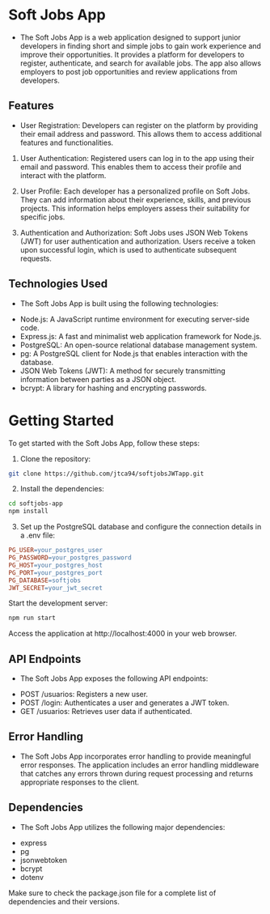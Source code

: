 # Soft Jobs App
- The Soft Jobs App is a web application designed to support junior developers in finding short and simple jobs to gain work experience and improve their opportunities. It provides a platform for developers to register, authenticate, and search for available jobs. The app also allows employers to post job opportunities and review applications from developers.

## Features
- User Registration: Developers can register on the platform by providing their email address and password. This allows them to access additional features and functionalities.

1. User Authentication: Registered users can log in to the app using their email and password. This enables them to access their profile and interact with the platform.

2. User Profile: Each developer has a personalized profile on Soft Jobs. They can add information about their experience, skills, and previous projects. This information helps employers assess their suitability for specific jobs.

3. Authentication and Authorization: Soft Jobs uses JSON Web Tokens (JWT) for user authentication and authorization. Users receive a token upon successful login, which is used to authenticate subsequent requests.

## Technologies Used
- The Soft Jobs App is built using the following technologies:

* Node.js: A JavaScript runtime environment for executing server-side code.
* Express.js: A fast and minimalist web application framework for Node.js.
* PostgreSQL: An open-source relational database management system.
* pg: A PostgreSQL client for Node.js that enables interaction with the database.
* JSON Web Tokens (JWT): A method for securely transmitting information between parties as a JSON object.
* bcrypt: A library for hashing and encrypting passwords.

# Getting Started
To get started with the Soft Jobs App, follow these steps:

1. Clone the repository:

```bash
git clone https://github.com/jtca94/softjobsJWTapp.git
```
2. Install the dependencies:

```bash
cd softjobs-app
npm install
```
3. Set up the PostgreSQL database and configure the connection details in a .env file:

```makefile
PG_USER=your_postgres_user
PG_PASSWORD=your_postgres_password
PG_HOST=your_postgres_host
PG_PORT=your_postgres_port
PG_DATABASE=softjobs
JWT_SECRET=your_jwt_secret
```

Start the development server:

```bash
npm run start
```
Access the application at http://localhost:4000 in your web browser.

## API Endpoints
- The Soft Jobs App exposes the following API endpoints:

* POST /usuarios: Registers a new user.
* POST /login: Authenticates a user and generates a JWT token.
* GET /usuarios: Retrieves user data if authenticated.

## Error Handling
- The Soft Jobs App incorporates error handling to provide meaningful error responses. The application includes an error handling middleware that catches any errors thrown during request processing and returns appropriate responses to the client.

## Dependencies
- The Soft Jobs App utilizes the following major dependencies:

* express
* pg
* jsonwebtoken
* bcrypt
* dotenv

Make sure to check the package.json file for a complete list of dependencies and their versions.
